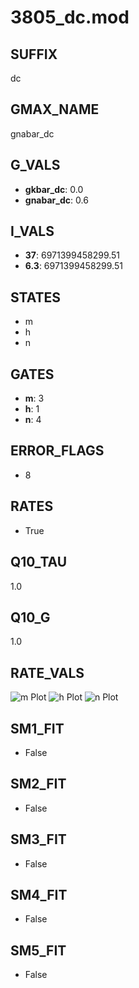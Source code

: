 # 3805_dc.mod

## SUFFIX

dc

## GMAX_NAME

gnabar_dc

## G_VALS

- **gkbar_dc**: 0.0
- **gnabar_dc**: 0.6

## I_VALS

- **37**: 6971399458299.51
- **6.3**: 6971399458299.51

## STATES

- m
- h
- n

## GATES

- **m**: 3
- **h**: 1
- **n**: 4

## ERROR_FLAGS

- 8

## RATES

- True

## Q10_TAU

1.0

## Q10_G

1.0

## RATE_VALS

![m Plot](/Users/pbozelos/Dropbox/icg-Chai-Panos/supermodels/output_markdown_files/Na/3805_dc.mod/images/m.png)
![h Plot](/Users/pbozelos/Dropbox/icg-Chai-Panos/supermodels/output_markdown_files/Na/3805_dc.mod/images/h.png)
![n Plot](/Users/pbozelos/Dropbox/icg-Chai-Panos/supermodels/output_markdown_files/Na/3805_dc.mod/images/n.png)

## SM1_FIT

- False

## SM2_FIT

- False

## SM3_FIT

- False

## SM4_FIT

- False

## SM5_FIT

- False

